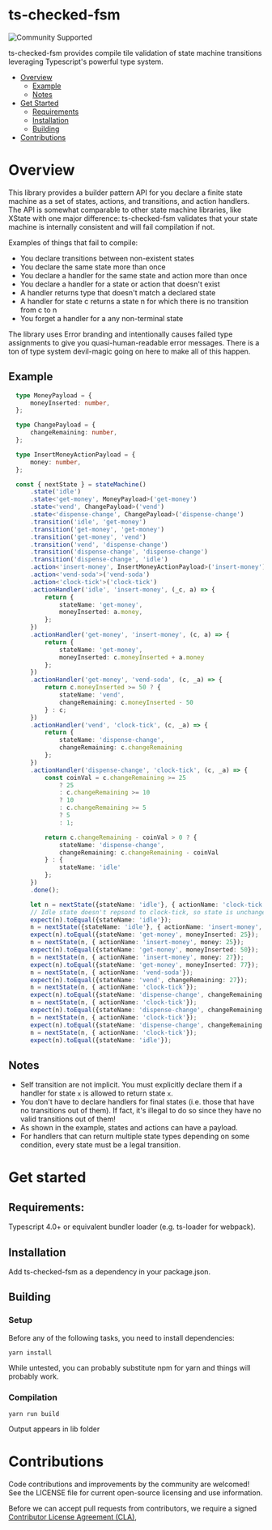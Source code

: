 # ts-checked-fsm

![Community Supported](https://img.shields.io/badge/Support%20Level-Community%20Supported-457387.svg)

ts-checked-fsm provides compile tile validation of state machine transitions leveraging Typescript's powerful type system.

* [Overview](#overview)
    * [Example](#example)
    * [Notes](#notes)
* [Get Started](#get-started)
    * [Requirements](#requirements)
    * [Installation](#installation)
    * [Building](#building)
* [Contributions](#contributions)

# Overview
This library provides a builder pattern API for you declare a finite state machine as a set of states, actions, and transitions, and action handlers. The API is somewhat comparable to other state machine libraries, like XState with one major difference: ts-checked-fsm validates that your state machine is internally consistent and will fail compilation if not.

Examples of things that fail to compile:
  * You declare transitions between non-existent states
  * You declare the same state more than once
  * You declare a handler for the same state and action more than once
  * You declare a handler for a state or action that doesn't exist
  * A handler returns type that doesn't match a declared state
  * A handler for state c returns a state n for which there is no transition from c to n
  * You forget a handler for a any non-terminal state

The library uses Error branding and intentionally causes failed type assignments to give you quasi-human-readable error messages. There is a ton of type system devil-magic going on here to make all of this happen.

## Example
```ts
  type MoneyPayload = {
      moneyInserted: number,
  };

  type ChangePayload = {
      changeRemaining: number,
  };

  type InsertMoneyActionPayload = {
      money: number,
  };

  const { nextState } = stateMachine()
      .state('idle')
      .state<'get-money', MoneyPayload>('get-money')
      .state<'vend', ChangePayload>('vend')
      .state<'dispense-change', ChangePayload>('dispense-change')
      .transition('idle', 'get-money')
      .transition('get-money', 'get-money')
      .transition('get-money', 'vend')
      .transition('vend', 'dispense-change')
      .transition('dispense-change', 'dispense-change')
      .transition('dispense-change', 'idle')
      .action<'insert-money', InsertMoneyActionPayload>('insert-money')
      .action<'vend-soda'>('vend-soda')
      .action<'clock-tick'>('clock-tick')
      .actionHandler('idle', 'insert-money', (_c, a) => {
          return {
              stateName: 'get-money',
              moneyInserted: a.money,
          };
      })
      .actionHandler('get-money', 'insert-money', (c, a) => {
          return {
              stateName: 'get-money',
              moneyInserted: c.moneyInserted + a.money
          };
      })
      .actionHandler('get-money', 'vend-soda', (c, _a) => {
          return c.moneyInserted >= 50 ? {
              stateName: 'vend',
              changeRemaining: c.moneyInserted - 50
          } : c;
      })
      .actionHandler('vend', 'clock-tick', (c, _a) => {
          return {
              stateName: 'dispense-change',
              changeRemaining: c.changeRemaining
          };
      })
      .actionHandler('dispense-change', 'clock-tick', (c, _a) => {
          const coinVal = c.changeRemaining >= 25
              ? 25
              : c.changeRemaining >= 10
              ? 10
              : c.changeRemaining >= 5
              ? 5
              : 1;

          return c.changeRemaining - coinVal > 0 ? {
              stateName: 'dispense-change',
              changeRemaining: c.changeRemaining - coinVal
          } : {
              stateName: 'idle'
          };
      })
      .done();

      let n = nextState({stateName: 'idle'}, { actionName: 'clock-tick'});
      // Idle state doesn't repsond to clock-tick, so state is unchanged
      expect(n).toEqual({stateName: 'idle'});
      n = nextState({stateName: 'idle'}, { actionName: 'insert-money', money: 25})
      expect(n).toEqual({stateName: 'get-money', moneyInserted: 25});
      n = nextState(n, { actionName: 'insert-money', money: 25});
      expect(n).toEqual({stateName: 'get-money', moneyInserted: 50});
      n = nextState(n, { actionName: 'insert-money', money: 27});
      expect(n).toEqual({stateName: 'get-money', moneyInserted: 77});
      n = nextState(n, { actionName: 'vend-soda'});
      expect(n).toEqual({stateName: 'vend', changeRemaining: 27});
      n = nextState(n, { actionName: 'clock-tick'});
      expect(n).toEqual({stateName: 'dispense-change', changeRemaining: 27});
      n = nextState(n, { actionName: 'clock-tick'});
      expect(n).toEqual({stateName: 'dispense-change', changeRemaining: 2});
      n = nextState(n, { actionName: 'clock-tick'});
      expect(n).toEqual({stateName: 'dispense-change', changeRemaining: 1});
      n = nextState(n, { actionName: 'clock-tick'});
      expect(n).toEqual({stateName: 'idle'});
```

## Notes
* Self transition are not implicit. You must explicitly declare them if a handler for state `x` is allowed to return state `x`.
* You don't have to declare handlers for final states (i.e. those that have no transitions out of them). If fact, it's illegal to do so since they have no valid transitions out of them!
* As shown in the example, states and actions can have a payload.
* For handlers that can return multiple state types depending on some condition, every state must be a legal transition.

# Get started

## Requirements:
Typescript 4.0+ or equivalent bundler loader (e.g. ts-loader for webpack).

## Installation
Add ts-checked-fsm as a dependency in your package.json.

## Building

### Setup
Before any of the following tasks, you need to install dependencies:
```
yarn install
```

While untested, you can probably substitute npm for yarn and things will probably work.

### Compilation
```
yarn run build
```

Output appears in lib folder

# Contributions
Code contributions and improvements by the community are welcomed!
See the LICENSE file for current open-source licensing and use information.

Before we can accept pull requests from contributors, we require a signed [Contributor License Agreement (CLA)](http://tableau.github.io/contributing.html),
